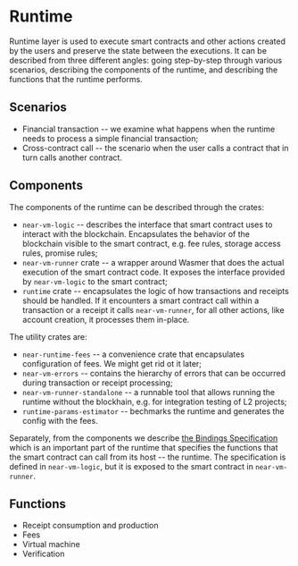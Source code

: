 # Runtime

Runtime layer is used to execute smart contracts and other actions created by the users and preserve the state between the executions.
It can be described from three different angles: going step-by-step through various scenarios, describing the components
of the runtime, and describing the functions that the runtime performs.

## Scenarios

- Financial transaction -- we examine what happens when the runtime needs to process a simple financial transaction;
- Cross-contract call -- the scenario when the user calls a contract that in turn calls another contract.

## Components

The components of the runtime can be described through the crates:

- `near-vm-logic` -- describes the interface that smart contract uses to interact with the blockchain.
  Encapsulates the behavior of the blockchain visible to the smart contract, e.g. fee rules, storage access rules, promise rules;
- `near-vm-runner` crate -- a wrapper around Wasmer that does the actual execution of the smart contract code. It exposes the
  interface provided by `near-vm-logic` to the smart contract;
- `runtime` crate -- encapsulates the logic of how transactions and receipts should be handled. If it encounters
  a smart contract call within a transaction or a receipt it calls `near-vm-runner`, for all other actions, like account
  creation, it processes them in-place.

The utility crates are:

- `near-runtime-fees` -- a convenience crate that encapsulates configuration of fees. We might get rid ot it later;
- `near-vm-errors` -- contains the hierarchy of errors that can be occurred during transaction or receipt processing;
- `near-vm-runner-standalone` -- a runnable tool that allows running the runtime without the blockhain, e.g. for
  integration testing of L2 projects;
- `runtime-params-estimator` -- bechmarks the runtime and generates the config with the fees.

Separately, from the components we describe [the Bindings Specification](BindingsSpec/BindingsSpec.md) which is an
important part of the runtime that specifies the functions that the smart contract can call from its host -- the runtime.
The specification is defined in `near-vm-logic`, but it is exposed to the smart contract in `near-vm-runner`.

## Functions

- Receipt consumption and production
- Fees
- Virtual machine
- Verification
